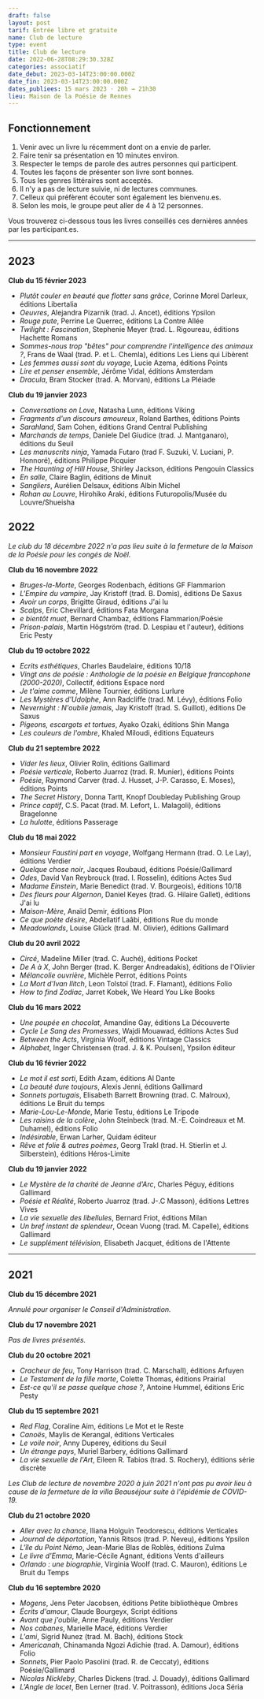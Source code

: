 ```yaml
---
draft: false
layout: post
tarif: Entrée libre et gratuite
name: Club de lecture
type: event
title: Club de lecture
date: 2022-06-28T08:29:30.328Z
categories: associatif
date_debut: 2023-03-14T23:00:00.000Z
date_fin: 2023-03-14T23:00:00.000Z
dates_publiees: 15 mars 2023 · 20h → 21h30
lieu: Maison de la Poésie de Rennes
---
```

## Fonctionnement

1. Venir avec un livre lu récemment dont on a envie de parler.
2. Faire tenir sa présentation en 10 minutes environ.
3. Respecter le temps de parole des autres personnes qui participent.
4. Toutes les façons de présenter son livre sont bonnes.
5. Tous les genres littéraires sont acceptés.
6. Il n'y a pas de lecture suivie, ni de lectures communes.
7. Celleux qui préfèrent écouter sont également les bienvenu.es.
8. Selon les mois, le groupe peut aller de 4 à 12 personnes.

Vous trouverez ci-dessous tous les livres conseillés ces dernières années par les participant.es.

---

## 2023

**Club du 15 février 2023**
- *Plutôt couler en beauté que flotter sans grâce*, Corinne Morel Darleux, éditions Libertalia
- *Oeuvres*, Alejandra Pizarnik (trad. J. Ancet), éditions Ypsilon
- *Rouge pute*, Perrine Le Querrec, éditions La Contre Allée
- *Twilight : Fascination*, Stephenie Meyer (trad. L. Rigoureau, éditions Hachette Romans
- *Sommes-nous trop "bêtes" pour comprendre l'intelligence des animaux ?*, Frans de Waal (trad. P. et L. Chemla), éditions Les Liens qui Libèrent
- *Les femmes aussi sont du voyage*, Lucie Azema, éditions Points
- *Lire et penser ensemble*, Jérôme Vidal, éditions Amsterdam
- *Dracula*, Bram Stocker (trad. A. Morvan), éditions La Pléiade

**Club du 19 janvier 2023**
- *Conversations on Love*, Natasha Lunn, éditions Viking
- *Fragments d'un discours amoureux*, Roland Barthes, éditions Points
- *Sarahland*, Sam Cohen, éditions Grand Central Publishing
- *Marchands de temps*, Daniele Del Giudice (trad. J. Mantganaro), éditions du Seuil
- *Les manuscrits ninja*, Yamada Futaro (trad F. Suzuki, V. Luciani, P. Honnoré), éditions Philippe Picquier
- *The Haunting of Hill House*, Shirley Jackson, éditions Pengouin Classics
- *En salle*, Claire Baglin, éditions de Minuit
- *Sangliers*, Aurélien Delsaux, éditions Albin Michel
- *Rohan au Louvre*, Hirohiko Araki, éditions Futuropolis/Musée du Louvre/Shueisha

## 2022

*Le club du 18 décembre 2022 n'a pas lieu suite à la fermeture de la Maison de la Poésie pour les congés de Noël.*

**Club du 16 novembre 2022**
- *Bruges-la-Morte*, Georges Rodenbach, éditions GF Flammarion
- *L'Empire du vampire*, Jay Kristoff (trad. B. Domis), éditions De Saxus
- *Avoir un corps*, Brigitte Giraud, éditions J'ai lu
- *Scalps*, Eric Chevillard, éditions Fata Morgana
- *e bientôt muet*, Bernard Chambaz, éditions Flammarion/Poésie
- *Prison-palais*, Martin Högström (trad. D. Lespiau et l'auteur), éditions Eric Pesty

**Club du 19 octobre 2022**
- *Ecrits esthétiques*, Charles Baudelaire, éditions 10/18
- *Vingt ans de poésie : Anthologie de la poésie en Belgique francophone (2000-2020)*, Collectif, éditions Espace nord
- *Je t'aime comme*, Milène Tournier, éditions Lurlure
- *Les Mystères d'Udolphe*, Ann Radcliffe (trad. M. Lévy), éditions Folio
- *Nevernight : N'oublie jamais*, Jay Kristoff (trad. S. Guillot), éditions De Saxus
- *Pigeons, escargots et tortues*, Ayako Ozaki, éditions Shin Manga
- *Les couleurs de l'ombre*, Khaled Miloudi, éditions Equateurs

**Club du 21 septembre 2022**
- *Vider les lieux*, Olivier Rolin, éditions Gallimard
- *Poésie verticale*, Roberto Juarroz (trad. R. Munier), éditions Points
- *Poésie*, Raymond Carver (trad. J. Husset, J-P. Carasso, E. Moses), éditions Points
- *The Secret History*, Donna Tartt, Knopf Doubleday Publishing Group
- *Prince captif*, C.S. Pacat (trad. M. Lefort, L. Malagoli), éditions Bragelonne
- *La hulotte*, éditions Passerage

**Club du 18 mai 2022**
- *Monsieur Faustini part en voyage*, Wolfgang Hermann (trad. O. Le Lay), éditions Verdier
- *Quelque chose noir*, Jacques Roubaud, éditions Poésie/Gallimard
- *Odes*, David Van Reybrouck (trad. I. Rosselin), éditions Actes Sud
- *Madame Einstein*, Marie Benedict (trad. V. Bourgeois), éditions 10/18
- *Des fleurs pour Algernon*, Daniel Keyes (trad. G. Hilaire Gallet), éditions J'ai lu
- *Maison-Mère*, Anaïd Demir, éditions Plon
- *Ce que poète désire*, Abdellatif Laâbi, éditions Rue du monde
- *Meadowlands*, Louise Glück (trad. M. Olivier), éditions Gallimard

**Club du 20 avril 2022**
- *Circé*, Madeline Miller (trad. C. Auché), éditions Pocket
- *De A à X*, John Berger (trad. K. Berger Andreadakis), éditions de l'Olivier
- *Mélancolie ouvrière*, Michèle Perrot, éditions Points
- *La Mort d'Ivan Ilitch*, Leon Tolstoï (trad. F. Flamant), éditions Folio
- *How to find Zodiac*, Jarret Kobek, We Heard You Like Books

**Club du 16 mars 2022**
- *Une poupée en chocolat*, Amandine Gay, éditions La Découverte
- *Cycle Le Sang des Promesses*, Wajdi Mouawad, éditions Actes Sud
- *Between the Acts*, Virginia Woolf, éditions Vintage Classics
- *Alphabet*, Inger Christensen (trad. J. & K. Poulsen), Ypsilon éditeur

**Club du 16 février 2022**
- *Le mot il est sorti*, Edith Azam, éditions Al Dante
- *La beauté dure toujours*, Alexis Jenni, éditions Gallimard
- *Sonnets portugais*, Elisabeth Barrett Browning (trad. C. Malroux), éditions Le Bruit du temps
- *Marie-Lou-Le-Monde*, Marie Testu, éditions Le Tripode
- *Les raisins de la colère*, John Steinbeck (trad. M.-E. Coindreaux et M. Duhamel), éditions Folio
- *Indésirable*, Erwan Larher, Quidam éditeur
- *Rêve et folie & autres poèmes*, Georg Trakl (trad. H. Stierlin et J. Silberstein), éditions Héros-Limite

**Club du 19 janvier 2022**
- *Le Mystère de la charité de Jeanne d'Arc*, Charles Péguy, éditions Gallimard
- *Poésie et Réalité*, Roberto Juarroz (trad. J-.C Masson), éditions Lettres Vives
- *La vie sexuelle des libellules*, Bernard Friot, éditions Milan
- *Un bref instant de splendeur*, Ocean Vuong (trad. M. Capelle), éditions Gallimard
- *Le supplément télévision*, Elisabeth Jacquet, éditions de l'Attente

---

## 2021

**Club du 15 décembre 2021**

*Annulé pour organiser le Conseil d'Administration.*

**Club du 17 novembre 2021**  

*Pas de livres présentés.*

**Club du 20 octobre 2021**
- *Cracheur de feu*, Tony Harrison (trad. C. Marschall), éditions Arfuyen
- *Le Testament de la fille morte*, Colette Thomas, éditions Prairial
- *Est-ce qu'il se passe quelque chose ?*, Antoine Hummel, éditions Eric Pesty

**Club du 15 septembre 2021**
- *Red Flag*, Coraline Aim, éditions Le Mot et le Reste
- *Canoës*, Maylis de Kerangal, éditions Verticales
- *Le voile noir*, Anny Duperey, éditions du Seuil
- *Un étrange pays*, Muriel Barbery, éditions Gallimard
- *La vie sexuelle de l'Art*, Eileen R. Tabios (trad. S. Rochery), éditions série discrète

*Les Club de lecture de novembre 2020 à juin 2021 n'ont pas pu avoir lieu à cause de la fermeture de la villa Beauséjour suite à l'épidémie de COVID-19.*

**Club du 21 octobre 2020**
- *Aller avec la chance*, Iliana Holguin Teodorescu, éditions Verticales
- *Journal de déportation*, Yannis Ritsos (trad. P. Neveu), éditions Ypsilon
- *L'île du Point Némo*, Jean-Marie Blas de Roblès, éditions Zulma
- *Le livre d'Emma*, Marie-Cécile Agnant, éditions Vents d'ailleurs
- *Orlando : une biographie*, Virginia Woolf (trad. C. Mauron), éditions Le Bruit du Temps

**Club du 16 septembre 2020**
- *Mogens*, Jens Peter Jacobsen, éditions Petite bibliothèque Ombres
- *Écrits d'amour*, Claude Bourgeyx, Script éditions
- *Avant que j'oublie*, Anne Pauly, éditions Verdier
- *Nos cabanes*, Marielle Macé, éditions Verdier
- *L'ami*, Sigrid Nunez (trad. M. Bach), éditions Stock
- *Americanah*, Chinamanda Ngozi Adichie (trad. A. Damour), éditions Folio
- *Sonnets*, Pier Paolo Pasolini (trad. R. de Ceccaty), éditions Poésie/Gallimard
- *Nicolas Nickleby*, Charles Dickens (trad. J. Douady), éditions Gallimard
- *L'Angle de lacet*, Ben Lerner (trad. V. Poitrasson), éditions Joca Séria
